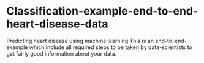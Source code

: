 # Classification-example-end-to-end-heart-disease-data

Predicting heart disease using machine learning
This is an end-to-end-example which include all required steps to be taken by data-scientists to get fairly good information about your data.
